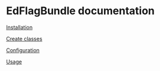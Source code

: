 # EdFlagBundle documentation

[Installation](installation.md)

[Create classes](classes.md)

[Configuration](configuration.md)

[Usage](usage.md)
